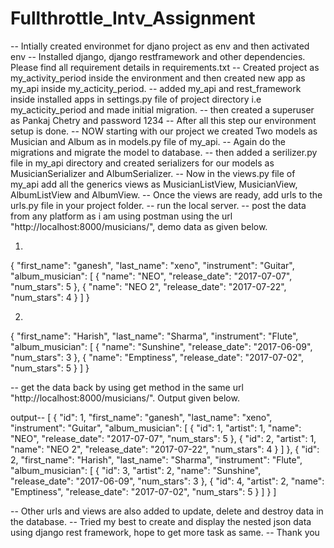 # Fullthrottle_Intv_Assignment

-- Intially created environmet for djano project as env and then activated env 
-- Installed django, django restframework and other dependencies. Please find all requirement details in requirements.txt
-- Created project as my_activity_period inside the environment and then created new app as my_api inside               my_acticity_period.
-- added my_api and rest_framework inside installed apps in settings.py file of project directory i.e my_acticity_period and made initial migration.
-- then created a superuser as Pankaj Chetry and password 1234
-- After all this step our environment setup is done.
-- NOW starting with our project we created Two models as Musician and Album as in models.py file of my_api. 
-- Again do the migrations and migrate the model to database.
-- then added a serilizer.py file in my_api directory and created serializers for our models as MusicianSerializer and AlbumSerializer.
-- Now in the views.py file of my_api add all the generics views as MusicianListView, MusicianView, AlbumListView and AlbumView.
-- Once the views are ready, add urls to the urls.py file in your project folder.
-- run the local server.
-- post the data from any platform as i am using postman using the url "http://localhost:8000/musicians/", demo data as given below.

1.
{
    "first_name": "ganesh",
    "last_name": "xeno",
    "instrument": "Guitar",
    "album_musician": [
        {
            "name": "NEO",
            "release_date": "2017-07-07",
            "num_stars": 5
        },
        {
            "name": "NEO 2",
            "release_date": "2017-07-22",
            "num_stars": 4
        }
    ]
}

2.
{
    "first_name": "Harish",
    "last_name": "Sharma",
    "instrument": "Flute",
    "album_musician": [
        {
            "name": "Sunshine",
            "release_date": "2017-06-09",
            "num_stars": 3
        },
        {
            "name": "Emptiness",
            "release_date": "2017-07-02",
            "num_stars": 5
        }
    ]
}

-- get the data back by using get method in the same url "http://localhost:8000/musicians/". Output given below.

output--
[
    {
        "id": 1,
        "first_name": "ganesh",
        "last_name": "xeno",
        "instrument": "Guitar",
        "album_musician": [
            {
                "id": 1,
                "artist": 1,
                "name": "NEO",
                "release_date": "2017-07-07",
                "num_stars": 5
            },
            {
                "id": 2,
                "artist": 1,
                "name": "NEO 2",
                "release_date": "2017-07-22",
                "num_stars": 4
            }
        ]
    },
    {
        "id": 2,
        "first_name": "Harish",
        "last_name": "Sharma",
        "instrument": "Flute",
        "album_musician": [
            {
                "id": 3,
                "artist": 2,
                "name": "Sunshine",
                "release_date": "2017-06-09",
                "num_stars": 3
            },
            {
                "id": 4,
                "artist": 2,
                "name": "Emptiness",
                "release_date": "2017-07-02",
                "num_stars": 5
            }
        ]
    }
]

-- Other urls and views are also added to update, delete and destroy data in the database.
-- Tried my best to create and display the nested json data using django rest framework, hope to get more task as same.
-- Thank you